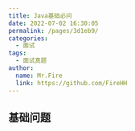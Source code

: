 ```yaml
---
title: Java基础必问
date: 2022-07-02 16:30:05
permalink: /pages/3d1eb9/
categories:
  - 面试
tags:
  - 面试真题
author: 
  name: Mr.Fire
  link: https://github.com/FireHH
---
```


## 基础问题
